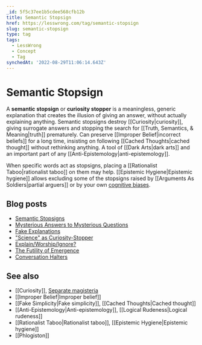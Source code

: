 ```yaml
---
_id: 5f5c37ee1b5cdee568cfb12b
title: Semantic Stopsign
href: https://lesswrong.com/tag/semantic-stopsign
slug: semantic-stopsign
type: tag
tags:
  - LessWrong
  - Concept
  - Tag
synchedAt: '2022-08-29T11:06:14.643Z'
---
```

# Semantic Stopsign

A **semantic stopsign** or **curiosity stopper** is a meaningless, generic explanation that creates the illusion of giving an answer, without actually explaining anything. Semantic stopsigns destroy [[Curiosity|curiosity]], giving surrogate answers and stopping the search for [[Truth, Semantics, & Meaning|truth]] prematurely. Can preserve [[Improper Belief|incorrect beliefs]] for a long time, insisting on following [[Cached Thoughts|cached thought]] without rethinking anything. A tool of [[Dark Arts|dark arts]] and an important part of any [[Anti-Epistemology|anti-epistemology]].

When specific words act as stopsigns, placing a [[Rationalist Taboo|rationalist taboo]] on them may help. [[Epistemic Hygiene|Epistemic hygiene]] allows excluding some of the stopsigns raised by [[Arguments As Soldiers|partial arguers]] or by your own [cognitive biases](https://wiki.lesswrong.com/wiki/cognitive_biases).

## Blog posts

- [Semantic Stopsigns](http://lesswrong.com/lw/it/semantic_stopsigns/)
- [Mysterious Answers to Mysterious Questions](http://lesswrong.com/lw/iu/mysterious_answers_to_mysterious_questions/)
- [Fake Explanations](http://lesswrong.com/lw/ip/fake_explanations/)
- ["Science" as Curiosity-Stopper](http://lesswrong.com/lw/j3/science_as_curiositystopper/)
- [Explain/Worship/Ignore?](http://lesswrong.com/lw/j2/explainworshipignore/)
- [The Futility of Emergence](http://lesswrong.com/lw/iv/the_futility_of_emergence/)
- [Conversation Halters](http://lesswrong.com/lw/1p2/conversation_halters/)

## See also

- [[Curiosity]], [Separate magisteria](https://wiki.lesswrong.com/wiki/Separate_magisteria)
- [[Improper Belief|Improper belief]]
- [[Fake Simplicity|Fake simplicity]], [[Cached Thoughts|Cached thought]]
- [[Anti-Epistemology|Anti-epistemology]], [[Logical Rudeness|Logical rudeness]]
- [[Rationalist Taboo|Rationalist taboo]], [[Epistemic Hygiene|Epistemic hygiene]]
- [[Phlogiston]]